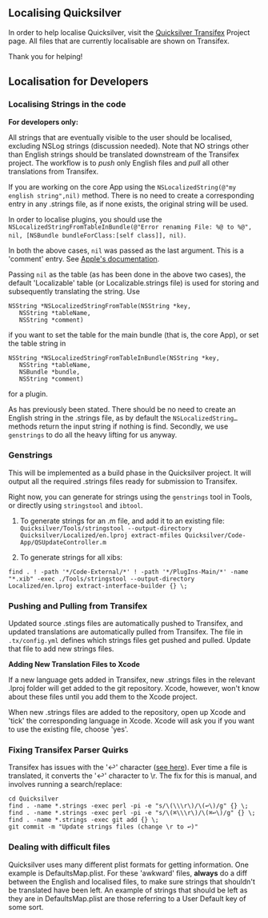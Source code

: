 ## Localising Quicksilver

In order to help localise Quicksilver, visit the [Quicksilver
Transifex](https://www.transifex.com/quicksilver/quicksilver/) Project
page. All files that are currently localisable are shown on Transifex.

Thank you for helping!

## Localisation for Developers

### Localising Strings in the code

**For developers only:**

All strings that are eventually visible to the user should be localised,
excluding NSLog strings (discussion needed). Note that NO strings other
than English strings should be translated downstream of the Transifex
project. The workflow is to *push* only English files and *pull* all
other translations from Transifex.

If you are working on the core App using the
`NSLocalizedString(@"my english string",nil)` method. There is no need
to create a corresponding entry in any .strings file, as if none exists,
the original string will be used.

In order to localise plugins, you should use the
`NSLocalizedStringFromTableInBundle(@"Error renaming File: %@ to %@", nil, [NSBundle bundleForClass:[self class]], nil)`.

In both the above cases, `nil` was passed as the last argument. This is
a 'comment' entry. See [Apple's
documentation](https://developer.apple.com/library/mac/#documentation/cocoa/reference/foundation/miscellaneous/foundation_functions/reference/reference.html).

Passing `nil` as the table (as has been done in the above two cases),
the default 'Localizable' table (or Localizable.strings file) is used
for storing and subsequently translating the string. Use

    NSString *NSLocalizedStringFromTable(NSString *key,
       NSString *tableName,
       NSString *comment)

if you want to set the table for the main bundle (that is, the core
App), or set the table string in

    NSString *NSLocalizedStringFromTableInBundle(NSString *key,
       NSString *tableName,
       NSBundle *bundle,
       NSString *comment)

for a plugin.

As has previously been stated. There should be no need to create an
English string in the .strings file, as by default the
`NSLocalizedString…` methods return the input string if nothing is find.
Secondly, we use `genstrings` to do all the heavy lifting for us anyway.

### Genstrings

This will be implemented as a build phase in the Quicksilver project. It
will output all the required .strings files ready for submission to
Transifex.

Right now, you can generate for strings using the `genstrings` tool in
Tools, or directly using `stringstool` and `ibtool`.

1. To generate strings for an .m file, and add it to an existing file:
`Quicksilver/Tools/stringstool --output-directory Quicksilver/Localized/en.lproj extract-mfiles Quicksilver/Code-App/QSUpdateController.m`

2. To generate strings for all xibs:

`find . ! -path '*/Code-External/*' ! -path '*/PlugIns-Main/*' -name "*.xib" -exec ./Tools/stringstool --output-directory Localized/en.lproj extract-interface-builder {} \;`

### Pushing and Pulling from Transifex

Updated source .stings files are automatically pushed to Transifex, and
updated translations are automatically pulled from Transifex. The file
in `.tx/config.yml` defines which strings files get pushed and pulled.
Update that file to add new strings files.

**Adding New Translation Files to Xcode**

If a new language gets added in Transifex, new .strings files in the
relevant <lang>.lproj folder will get added to the git repository.
Xcode, however, won't know about these files until you add them to the
Xcode project.

When new .strings files are added to the repository, open up Xcode and
'tick' the corresponding language in Xcode. Xcode will ask you if you
want to use the existing file, choose 'yes'.

### Fixing Transifex Parser Quirks

Transifex has issues with the '↩' character ([see
here](https://community.transifex.com/t/special-character-conflict-with-transifex-keyboards/96/6)).
Ever time a file is translated, it converts the '↩' character to \r. The
fix for this is manual, and involves running a search/replace:

    cd Quicksilver
    find . -name *.strings -exec perl -pi -e "s/\(\\\r\)/\(↩\)/g" {} \;
    find . -name *.strings -exec perl -pi -e "s/\(⌘\\\r\)/\(⌘↩\)/g" {} \;
    find . -name *.strings -exec git add {} \;
    git commit -m "Update strings files (change \r to ↩)"

### Dealing with difficult files

Quicksilver uses many different plist formats for getting information.
One example is DefaultsMap.plist. For these 'awkward' files, **always**
do a diff between the English and localised files, to make sure strings
that shouldn't be translated have been left. An example of strings that
should be left as they are in DefaultsMap.plist are those referring to a
User Default key of some sort.